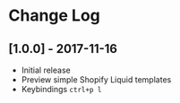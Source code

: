 # Change Log

## [1.0.0] - 2017-11-16
- Initial release
- Preview simple Shopify Liquid templates
- Keybindings `ctrl+p l`